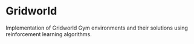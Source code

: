 # Gridworld
Implementation of Gridworld Gym environments and their solutions using reinforcement learning algorithms.
